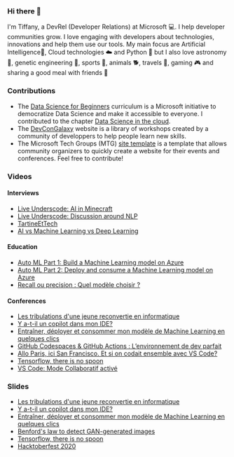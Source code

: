 ### Hi there 👋
I'm Tiffany, a DevRel (Developer Relations) at Microsoft 💻. I help developer communities grow. I love engaging with developers about technologies, innovations and help them use our tools. My main focus are Artificial Intelligence🤖, Cloud technologies ☁️ and Python 🐍 but I also love astronomy 🚀, genetic engineering 🧬, sports 🥋, animals 🐕, travels 🛫, gaming 🎮 and sharing a good meal with friends 🍲

### Contributions
- The [Data Science for Beginners](https://github.com/microsoft/Data-Science-For-Beginners) curriculum is a Microsoft initiative to democratize Data Science and make it accessible to everyone. I contributed to the chapter [Data Science in the cloud](https://github.com/microsoft/Data-Science-For-Beginners/tree/main/5-Data-Science-In-Cloud).
- The [DevConGalaxy](https://workshops.devcongalaxy.io/) website is a library of workshops created by a community of developpers to help people learn new skills.
- The Microsoft Tech Groups (MTG) [site template](https://github.com/mtg-x/event-template) is a template that allows community organizers to quickly create a website for their events and conferences. Feel free to contribute!
### Videos
#### Interviews
- [Live Underscode: AI in Minecraft](https://www.youtube.com/watch?v=16cryV3zLKk)
- [Live Underscode: Discussion around NLP](https://www.youtube.com/watch?v=PznWW_716Ys)
- [TartineEtTech](https://www.youtube.com/watch?v=AKyFfeOKHEQ)
- [AI vs Machine Learning vs Deep Learning](https://www.linkedin.com/posts/michaelvirgone_machinelearning-deeplearning-intelligenceartificielle-activity-6724955306314481664-VN1-/)

#### Education
- [Auto ML Part 1: Build a Machine Learning model on Azure](https://www.youtube.com/watch?v=dVBRfZTkbTQ)
- [Auto ML Part 2: Deploy and consume a Machine Learning model on Azure](https://www.youtube.com/watch?v=4zJQOaaL5Z8)
- [Recall ou precision : Quel modèle choisir ?](https://www.youtube.com/watch?v=OiakaQNXrQ0)

#### Conferences
- [Les tribulations d'une jeune reconvertie en informatique](https://www.youtube.com/watch?v=CQ7EPfVxF6Q)
- [Y a-t-il un copilot dans mon IDE?](https://www.youtube.com/watch?v=-TadywDKEGk&list=PL5Kprdw8GhxdJhmM3f9NwcxtPJNae2K2Q&index=9)
- [Entraîner, déployer et consommer mon modèle de Machine Learning en quelques clics](https://www.youtube.com/watch?v=TSEv5XN2keE)
- [GitHub Codespaces & GitHub Actions : L’environnement de dev parfait](https://www.youtube.com/watch?v=Dtl6Bg6hRoY)
- [Allo Paris, ici San Francisco. Et si on codait ensemble avec VS Code?](https://www.youtube.com/watch?v=6KR0rNN4coU&t=54s)
- [Tensorflow, there is no spoon](https://www.youtube.com/watch?v=CSFNZ-xKbM0)
- [VS Code: Mode Collaboratif activé](https://mixitconf.org/2019/vs-code-mode-collaboratif-active-)

### Slides
- [Les tribulations d'une jeune reconvertie en informatique](https://slides.com/tiffanysouterre/les-tribulations-d-une-jeune-reconvertie-en-informatique)
- [Y a-t-il un copilot dans mon IDE?](https://slides.com/tiffanysouterre/y-a)
- [Entraîner, déployer et consommer mon modèle de Machine Learning en quelques clics](https://slides.com/tiffanysouterre/deck-b01de2)
- [Benford's law to detect GAN-generated images](https://slides.com/tiffanysouterre/deck-b84405)
- [Tensorflow, there is no spoon](https://slides.com/tiffanysouterre/deck)
- [Hacktoberfest 2020](https://slides.com/tiffanysouterre/deck-55cb51)

<!--
**Amagash/Amagash** is a ✨ _special_ ✨ repository because its `README.md` (this file) appears on your GitHub profile.

Here are some ideas to get you started:

- 🔭 I’m currently working on ...
- 🌱 I’m currently learning ...
- 👯 I’m looking to collaborate on ...
- 🤔 I’m looking for help with ...
- 💬 Ask me about ...
- 📫 How to reach me: ...
- 😄 Pronouns: ...
- ⚡ Fun fact: ...
-->
